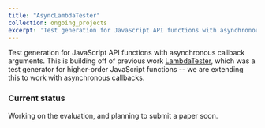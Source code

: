 ```yaml
---
title: "AsyncLambdaTester"
collection: ongoing_projects
excerpt: 'Test generation for JavaScript API functions with asynchronous callback arguments'
---
```


Test generation for JavaScript API functions with asynchronous callback arguments.
This is building off of previous work [LambdaTester](https://dl.acm.org/doi/pdf/10.1145/3276531), which was a test generator for higher-order JavaScript functions -- we are extending this to work with asynchronous callbacks.

### Current status
Working on the evaluation, and planning to submit a paper soon.